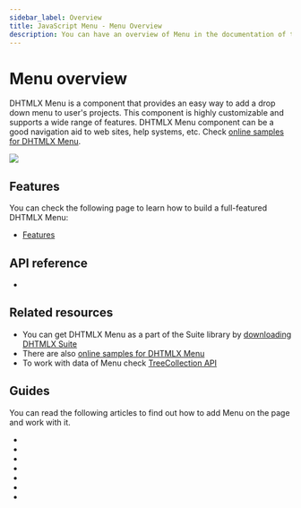 ```yaml
---
sidebar_label: Overview
title: JavaScript Menu - Menu Overview 
description: You can have an overview of Menu in the documentation of the DHTMLX JavaScript UI library. Browse developer guides and API reference, try out code examples and live demos, and download a free 30-day evaluation version of DHTMLX Suite.
---
```


# Menu overview

DHTMLX Menu is a component that provides an easy way to add a drop down menu to user's projects. This component is highly customizable and supports a wide range of features. DHTMLX Menu component can be a good navigation aid to web sites, help systems, etc. Check [online samples for DHTMLX Menu](https://snippet.dhtmlx.com/all?tag=menu).

![](../assets/menu/menu_front.png)

## Features

You can check the following page to learn how to build a full-featured DHTMLX Menu:

- [Features](menu/features.md)

## API reference

- [](menu/api/api_overview.md)

## Related resources

- You can get DHTMLX Menu as a part of the Suite library by [downloading DHTMLX Suite](https://dhtmlx.com/docs/products/dhtmlxSuite/download.shtml)
- There are also [online samples for DHTMLX Menu](https://snippet.dhtmlx.com/all?tag=menu)
- To work with data of Menu check [TreeCollection API](tree_collection.md)

## Guides

You can read the following articles to find out how to add Menu on the page and work with it.

- [](menu/how_to_start.md)
- [](menu/configuring_menu_items.md)
- [](menu/data_loading.md)
- [](menu/work_with_menu.md)
- [](menu/creating_context_menu.md)
- [](menu/customization.md)
- [](menu/handling_events.md)
